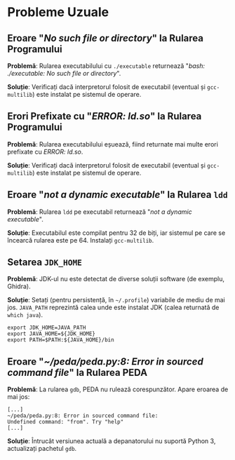 # Probleme Uzuale

## Eroare "*No such file or directory*" la Rularea Programului

**Problemă**: Rularea executabilului cu `./executable` returnează "*bash: ./executable: No such file or directory*".

**Soluție**: Verificați dacă interpretorul folosit de executabil (eventual și `gcc-multilib`) este instalat pe sistemul de operare.

## Erori Prefixate cu "*ERROR: ld.so*" la Rularea Programului

**Problemă**: Rularea executabilului eșuează, fiind returnate mai multe erori prefixate cu *ERROR: ld.so*.

**Soluție**: Verificați dacă interpretorul folosit de executabil (eventual și `gcc-multilib`) este instalat pe sistemul de operare.

## Eroare "*not a dynamic executable*" la Rularea `ldd`

**Problemă**: Rularea `ldd` pe executabil returnează "*not a dynamic executable*".

**Soluție**: Executabilul este compilat pentru 32 de biți, iar sistemul pe care se încearcă rularea este pe 64. Instalați `gcc-multilib`.

## Setarea `JDK_HOME`

**Problemă**: JDK-ul nu este detectat de diverse soluții software (de exemplu, Ghidra).

**Soluție**: Setați (pentru persistență, în `~/.profile`) variabile de mediu de mai jos. `JAVA_PATH` reprezintă calea unde este instalat JDK (calea returnată de `which java`).

```
export JDK_HOME=JAVA_PATH
export JAVA_HOME=${JDK_HOME}
export PATH=$PATH:${JAVA_HOME}/bin
```

## Eroare "*~/peda/peda.py:8: Error in sourced command file*" la Rularea PEDA

**Problemă**: La rularea `gdb`, PEDA nu rulează corespunzător. Apare eroarea de mai jos:

```
[...]
~/peda/peda.py:8: Error in sourced command file:
Undefined command: "from". Try "help"
[...]
```

**Soluție**: Întrucât versiunea actuală a depanatorului nu suportă Python 3, actualizați pachetul `gdb`.